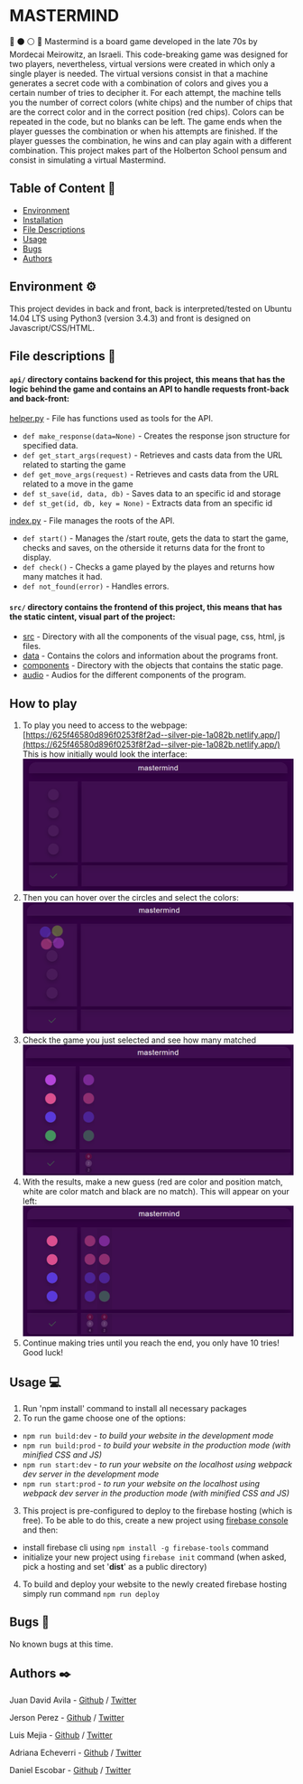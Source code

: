 # MASTERMIND
:large_blue_circle: :black_circle: :white_circle: :red_circle:
Mastermind is a board game developed in the late 70s by Mordecai Meirowitz, an Israeli. This code-breaking game was designed for two players, nevertheless, virtual versions were created in which only a single player is needed. The virtual versions consist in that a machine generates a secret code with a combination of colors and gives you a certain number of tries to decipher it. For each attempt, the machine tells you the number of correct colors (white chips) and the number of chips that are the correct color and in the correct position (red chips). Colors can be repeated in the code, but no blanks can be left. The game ends when the player guesses the combination or when his attempts are finished. If the player guesses the combination, he wins and can play again with a different combination. This project makes part of the Holberton School pensum and consist in simulating a virtual Mastermind.

## Table of Content :bookmark:
* [Environment](#environment)
* [Installation](#installation)
* [File Descriptions](#file-descriptions)
* [Usage](#usage)
* [Bugs](#bugs)
* [Authors](#authors)

## Environment :gear:
This project devides in back and front, back is interpreted/tested on Ubuntu 14.04 LTS using Python3 (version 3.4.3) and front is designed on Javascript/CSS/HTML.

## File descriptions :page_with_curl:
#### `api/` directory contains backend for this project, this means that has the logic behind the game and contains an API to handle requests front-back and back-front:
[helper.py](/api/helper.py) - File has functions used as tools for the API.
* `def make_response(data=None)` - Creates the response json structure for specified data. 
* `def get_start_args(request)` - Retrieves and casts data from the URL related to starting the game
* `def get_move_args(request)` - Retrieves and casts data from the URL related to a move in the game
* `def st_save(id, data, db)` - Saves data to an specific id and storage
* `def st_get(id, db, key = None)` - Extracts data from an specific id

[index.py](/api/index.py) - File manages the roots of the API.
* `def start()` - Manages the /start route, gets the data to start the game, checks and saves, on the otherside it returns data for the front to display.
* `def check()` - Checks a game played by the playes and returns how many matches it had.
* `def not_found(error)` - Handles errors.

#### `src/` directory contains the frontend of this project, this means that has the static cintent, visual part of the project:
* [src](/src) - Directory with all the components of the visual page, css, html, js files.
* [data](/src/data) - Contains the colors and information about the programs front.
* [components](/src/components) - Directory with the objects that contains the static page.
* [audio](/assets/audio) - Audios for the different components of the program.

## How to play
1) To play you need to access to the webpage: [https://625f46580d896f0253f8f2ad--silver-pie-1a082b.netlify.app/](https://625f46580d896f0253f8f2ad--silver-pie-1a082b.netlify.app/)
   This is how initially would look the interface:
   ![initial_interface](readme_images/initial_page.png)
2) Then you can hover over the circles and select the colors:
   ![hover](readme_images/color_options.png)
3) Check the game you just selected and see how many matched
   ![hover](readme_images/try.png)
4) With the results, make a new guess (red are color and position match, white are color match and black are no match). This will appear on your left:
   ![hover](readme_images/second_try.png)
5) Continue making tries until you reach the end, you only have 10 tries! Good luck!

## Usage :computer:
1) Run 'npm install' command to install all necessary packages
2) To run the game choose one of the options:

* `npm run build:dev` - *to build your website in the development mode*
* `npm run build:prod` - *to build your website in the production mode (with minified CSS and JS)*
* `npm run start:dev` - *to run your website on the localhost using webpack dev server in the development mode*
* `npm run start:prod` - *to run your website on the localhost using webpack dev server in the production mode (with minified CSS and JS)*

3) This project is pre-configured to deploy to the firebase hosting (which is free). To be able to do this, create a new project using [firebase console](https://console.firebase.google.com/) and then:
* install firebase cli using `npm install -g firebase-tools` command
* initialize your new project using `firebase init` command (when asked, pick a hosting and set '**dist**' as a public directory)

4) To build and deploy your website to the newly created firebase hosting simply run command `npm run deploy`

## Bugs :ant:
No known bugs at this time.

## Authors :black_nib:
Juan David Avila - [Github](https://github.com/JuanDAC) / [Twitter](https://twitter.com/juanDAC_Dev)

Jerson Perez - [Github](https://github.com/jepez90) / [Twitter](https://twitter.com/Jepez90) 

Luis Mejia - [Github](https://github.com/lemejiamo) / [Twitter](https://twitter.com/Lemmishmaniasis)

Adriana Echeverri - [Github](https://github.com/adri-er) / [Twitter](https://twitter.com/AdrianaER219)

Daniel Escobar - [Github](https://github.com/dantereto) / [Twitter](https://twitter.com/Danielf05128222)
